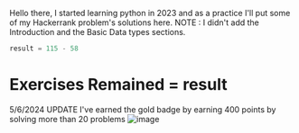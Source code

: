 Hello there, I started learning python in 2023 and as a practice I'll put some of my Hackerrank problem's solutions here. 
NOTE : I didn't add the Introduction and the Basic Data types sections.
```python
result = 115 - 58
```
<h1>Exercises Remained = result</h1>

5/6/2024 UPDATE 
I've earned the gold badge by earning 400 points by solving more than 20 problems 
![image](https://github.com/Mostafa-Mohamed-Atef/Hackerrank-Exercises-Python/assets/151864798/c7004a07-2c05-449a-a117-b8a6d38fa6b7)
